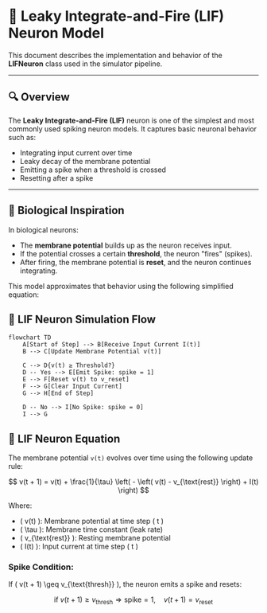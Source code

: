 # 🧠 Leaky Integrate-and-Fire (LIF) Neuron Model

This document describes the implementation and behavior of the **LIFNeuron** class used in the simulator pipeline.

---

## 🔍 Overview

The **Leaky Integrate-and-Fire (LIF)** neuron is one of the simplest and most commonly used spiking neuron models. It captures basic neuronal behavior such as:

- Integrating input current over time
- Leaky decay of the membrane potential
- Emitting a spike when a threshold is crossed
- Resetting after a spike

---

## 📐 Biological Inspiration

In biological neurons:

- The **membrane potential** builds up as the neuron receives input.
- If the potential crosses a certain **threshold**, the neuron "fires" (spikes).
- After firing, the membrane potential is **reset**, and the neuron continues integrating.

This model approximates that behavior using the following simplified equation:

## 🔄 LIF Neuron Simulation Flow

```mermaid
flowchart TD
    A[Start of Step] --> B[Receive Input Current I(t)]
    B --> C[Update Membrane Potential v(t)]

    C --> D{v(t) ≥ Threshold?}
    D -- Yes --> E[Emit Spike: spike = 1]
    E --> F[Reset v(t) to v_reset]
    F --> G[Clear Input Current]
    G --> H[End of Step]

    D -- No --> I[No Spike: spike = 0]
    I --> G
```

## 🧮 LIF Neuron Equation

The membrane potential `v(t)` evolves over time using the following update rule:

$$
v(t + 1) = v(t) + \frac{1}{\tau} \left( - \left( v(t) - v_{\text{rest}} \right) + I(t) \right)
$$

Where:

- \( v(t) \): Membrane potential at time step \( t \)
- \( \tau \): Membrane time constant (leak rate)
- \( v_{\text{rest}} \): Resting membrane potential
- \( I(t) \): Input current at time step \( t \)

### Spike Condition:

If \( v(t + 1) \geq v_{\text{thresh}} \), the neuron emits a spike and resets:

$$
\text{if } v(t+1) \geq v_{\text{thresh}} \Rightarrow \text{spike} = 1, \quad v(t+1) = v_{\text{reset}}
$$
